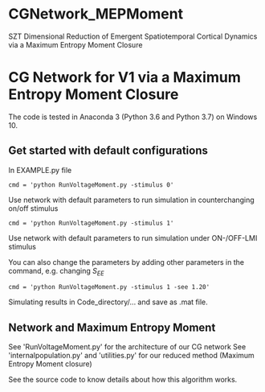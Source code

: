 # CGNetwork_MEPMoment
SZT Dimensional Reduction of Emergent Spatiotemporal Cortical Dynamics via a Maximum Entropy Moment Closure
# CG Network for V1 via a Maximum Entropy Moment Closure
The code is tested in Anaconda 3 (Python 3.6 and Python 3.7) on Windows 10.

## Get started with default configurations
In EXAMPLE.py file
    
    cmd = 'python RunVoltageMoment.py -stimulus 0'
Use network with default parameters to run simulation in counterchanging on/off stimulus

    cmd = 'python RunVoltageMoment.py -stimulus 1'
Use network with default parameters to run simulation under ON-/OFF-LMI stimulus

You can also change the parameters by adding other parameters in the command, e.g. changing $S_{EE}$

    cmd = 'python RunVoltageMoment.py -stimulus 1 -see 1.20'

Simulating results in Code_directory/... and save as .mat file.

## Network and Maximum Entropy Moment
See 'RunVoltageMoment.py' for the architecture of our CG network
See 'internalpopulation.py' and 'utilities.py' for our reduced method (Maximum Entropy Moment closure)

See the source code to know details about how this algorithm works.
